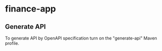 # finance-app

## Generate API

To generate API by OpenAPI specification turn on the "generate-api" Maven profile.
